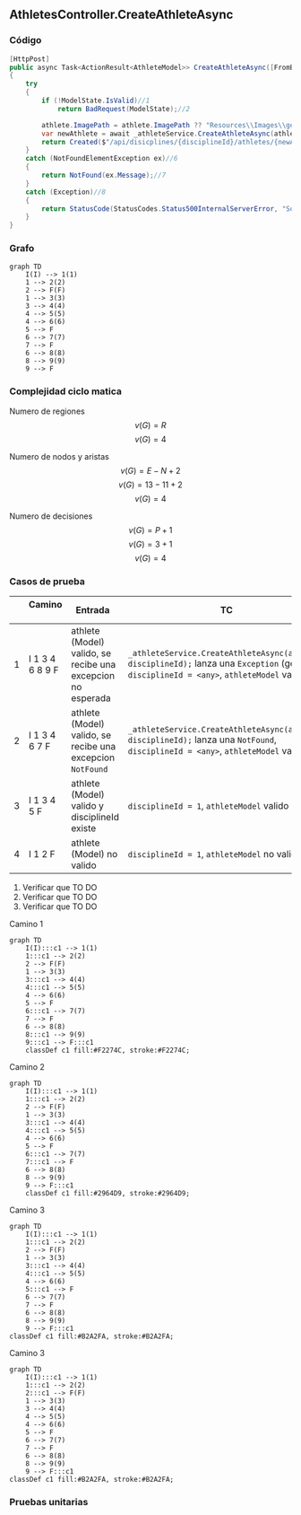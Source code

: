 ## AthletesController.CreateAthleteAsync

### Código

```csharp
[HttpPost]
public async Task<ActionResult<AthleteModel>> CreateAthleteAsync([FromBody] AthleteModel athlete,int disciplineId)
{
    try
    {
        if (!ModelState.IsValid)//1
            return BadRequest(ModelState);//2

        athlete.ImagePath = athlete.ImagePath ?? "Resources\\Images\\genericAthlete.jpg";//3
        var newAthlete = await _athleteService.CreateAthleteAsync(athlete, disciplineId);//4
        return Created($"/api/disicplines/{disciplineId}/athletes/{newAthlete.Id}", newAthlete);//5
    }
    catch (NotFoundElementException ex)//6
    {
        return NotFound(ex.Message);//7
    }
    catch (Exception)//8
    {
        return StatusCode(StatusCodes.Status500InternalServerError, "Something happened.");//9
    }
}
```

### Grafo

```mermaid
graph TD
    I(I) --> 1(1)
    1 --> 2(2)
    2 --> F(F)
    1 --> 3(3)
    3 --> 4(4)
    4 --> 5(5)
    4 --> 6(6)
    5 --> F
    6 --> 7(7)
    7 --> F
    6 --> 8(8)
    8 --> 9(9)
    9 --> F
```

### Complejidad ciclo matica

Numero de regiones
$$ v(G) = R $$
$$v(G) = 4 $$

Numero de nodos y aristas
$$ v(G) = E - N + 2 $$
$$ v(G) = 13 - 11 + 2 $$
$$ v(G) = 4 $$
  
Numero de decisiones
$$ v(G) = P + 1 $$
$$ v(G) = 3 + 1$$
$$ v(G) = 4 $$

### Casos de prueba

| | Camino   | Entrada   | TC | Salida  |
| --- | --- | --- | --- | --- |
| 1 | I 1 3 4 6 8 9 F |  athlete (Model) valido, se recibe una excepcion no esperada | `_athleteService.CreateAthleteAsync(athlete, disciplineId);` lanza una `Exception` (general), `disciplineId = <any>`, `athleteModel` valido | `StatusCode:500` |
| 2 | I 1 3 4 6 7 F | athlete (Model) valido, se recibe una excepcion `NotFound` | `_athleteService.CreateAthleteAsync(athlete, disciplineId);` lanza una `NotFound`, `disciplineId = <any>`, `athleteModel` valido | `StatusCode:404` |
| 3 | I 1 3 4 5 F | athlete (Model) valido y disciplineId existe | `disciplineId = 1`, `athleteModel` valido | `StatusCode:201` |
| 4 | I 1 2 F | athlete (Model) no valido | `disciplineId = 1`, `athleteModel` no valido | `StatusCode:400` |

1. Verificar que TO DO
2. Verificar que TO DO
3. Verificar que TO DO

Camino 1
```mermaid
graph TD
    I(I):::c1 --> 1(1)
    1:::c1 --> 2(2)
    2 --> F(F)
    1 --> 3(3)
    3:::c1 --> 4(4)
    4:::c1 --> 5(5)
    4 --> 6(6)
    5 --> F
    6:::c1 --> 7(7)
    7 --> F
    6 --> 8(8)
    8:::c1 --> 9(9)
    9:::c1 --> F:::c1
    classDef c1 fill:#F2274C, stroke:#F2274C;
```

Camino 2
```mermaid
graph TD
    I(I):::c1 --> 1(1)
    1:::c1 --> 2(2)
    2 --> F(F)
    1 --> 3(3)
    3:::c1 --> 4(4)
    4:::c1 --> 5(5)
    4 --> 6(6)
    5 --> F
    6:::c1 --> 7(7)
    7:::c1 --> F
    6 --> 8(8)
    8 --> 9(9)
    9 --> F:::c1
    classDef c1 fill:#2964D9, stroke:#2964D9;
```

Camino 3
```mermaid
graph TD
    I(I):::c1 --> 1(1)
    1:::c1 --> 2(2)
    2 --> F(F)
    1 --> 3(3)
    3:::c1 --> 4(4)
    4:::c1 --> 5(5)
    4 --> 6(6)
    5:::c1 --> F
    6 --> 7(7)
    7 --> F
    6 --> 8(8)
    8 --> 9(9)
    9 --> F:::c1
classDef c1 fill:#B2A2FA, stroke:#B2A2FA;
```

Camino 3
```mermaid
graph TD
    I(I):::c1 --> 1(1)
    1:::c1 --> 2(2)
    2:::c1 --> F(F)
    1 --> 3(3)
    3 --> 4(4)
    4 --> 5(5)
    4 --> 6(6)
    5 --> F
    6 --> 7(7)
    7 --> F
    6 --> 8(8)
    8 --> 9(9)
    9 --> F:::c1
classDef c1 fill:#B2A2FA, stroke:#B2A2FA;
```

### Pruebas unitarias

```csharp

```